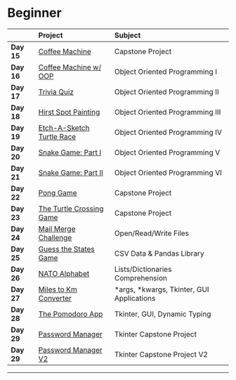 # Beginner

|              | Project                                 | Subject                            |
|:------------ |:--------------------------------------- |:---------------------------------- |
|**Day 15**    | [Coffee Machine](day_15/main.py)        | Capstone Project                   |
|**Day 16**    | [Coffee Machine w/ OOP](day_16/main.py) | Object Oriented Programming I      |
|**Day 17**    | [Trivia Quiz](day_17/main.py)           | Object Oriented Programming II     |
|**Day 18**    | [Hirst Spot Painting](day_18/main.py)   | Object Oriented Programming III    |
|**Day 19**    | [Etch-A-Sketch](day_19/etc-a-sketch)<br>[Turtle Race](day_19/turtle-race)          | Object Oriented Programming IV     | 
|**Day 20**    | [Snake Game: Part I](day_20)            | Object Oriented Programming V      | 
|**Day 21**    | [Snake Game: Part II](day_21)           | Object Oriented Programming VI     |
|**Day 22**    | [Pong Game](day_22)                     | Capstone Project                   | 
|**Day 23**    | [The Turtle Crossing Game](day_23)      | Capstone Project                   | 
|**Day 24**    | [Mail Merge Challenge](day_24)          | Open/Read/Write Files              | 
|**Day 25**    | [Guess the States Game](day_25)         | CSV Data & Pandas Library          | 
|**Day 26**    | [NATO Alphabet](day_26)                 | Lists/Dictionaries Comprehension   |
|**Day 27**    | [Miles to Km Converter](day_27)         | \*args, \*kwargs, Tkinter, GUI Applications |
|**Day 28**    | [The Pomodoro App](day_28)              | Tkinter, GUI, Dynamic Typing       |
|**Day 29**    | [Password Manager](day_29)              | Tkinter Capstone Project           |
|**Day 29**    | [Password Manager V2](day_30)           | Tkinter Capstone Project V2        |

---------------------------------------------------------------------
